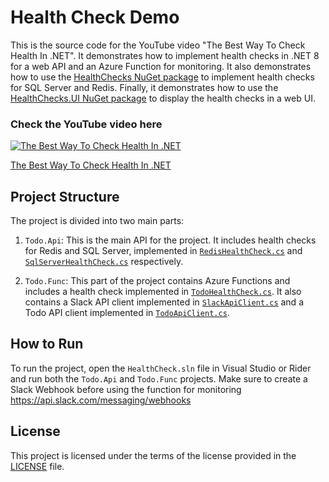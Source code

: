 # Health Check Demo

This is the source code for the YouTube video "The Best Way To Check Health In .NET". It demonstrates how to implement health checks in .NET 8 for a web API and an Azure Function for monitoring. It also demonstrates how to use the [HealthChecks NuGet package](https://www.nuget.org/packages/Microsoft.Extensions.Diagnostics.HealthChecks) to implement health checks for SQL Server and Redis. Finally, it demonstrates how to use the [HealthChecks.UI NuGet package](https://www.nuget.org/packages/AspNetCore.HealthChecks.UI) to display the health checks in a web UI.

### Check the YouTube video here

[![The Best Way To Check Health In .NET](https://img.youtube.com/vi/EIxZ9SzO_OY/0.jpg)](https://www.youtube.com/watch?v=EIxZ9SzO_OY)

[The Best Way To Check Health In .NET](https://www.youtube.com/watch?v=EIxZ9SzO_OY)

## Project Structure

The project is divided into two main parts:

1. `Todo.Api`: This is the main API for the project. It includes health checks for Redis and SQL Server, implemented in [`RedisHealthCheck.cs`](HealthCheck/Todo.Api/Health/RedisHealthCheck.cs) and [`SqlServerHealthCheck.cs`](HealthCheck/Todo.Api/Health/SqlServerHealthCheck.cs) respectively.

2. `Todo.Func`: This part of the project contains Azure Functions and includes a health check implemented in [`TodoHealthCheck.cs`](HealthCheck/Todo.Func/TodoHealthCheck.cs). It also contains a Slack API client implemented in [`SlackApiClient.cs`](HealthCheck/Todo.Func/SlackApiClient.cs) and a Todo API client implemented in [`TodoApiClient.cs`](HealthCheck/Todo.Func/TodoApiClient.cs).

## How to Run

To run the project, open the `HealthCheck.sln` file in Visual Studio or Rider and run both the `Todo.Api` and `Todo.Func` projects. Make sure to create a Slack Webhook before using the function for monitoring https://api.slack.com/messaging/webhooks

## License

This project is licensed under the terms of the license provided in the [LICENSE](LICENSE) file.
